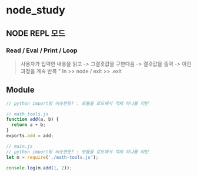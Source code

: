 # node_study

## NODE REPL 모드

### Read / Eval / Print / Loop

> 사용자가 입력한 내용을 읽고 -> 그결괏값을 구한다음 -> 결괏값을 출력 -> 이런과정을 계속 반복
> " In >> node / exit >> .exit

## Module

```jsx
// python import랑 비슷한듯? : 모듈을 로드해서 객체 하나를 리턴

// math_tools.js
function add(a, b) {
  return a + b;
}
exports.add = add;

// main.js
// python import랑 비슷한듯? : 모듈을 로드해서 객체 하나를 리턴
let m = require('./math-tools.js');

console.log(m.add(1, 2));
```

